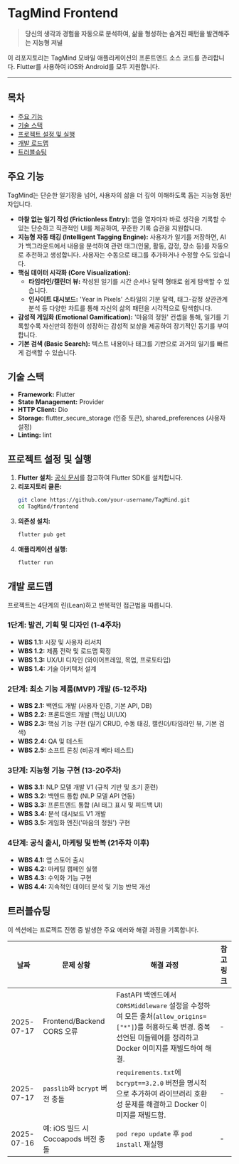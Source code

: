 # TagMind Frontend

> **당신의 생각과 경험을 자동으로 분석하여, 삶을 형성하는 숨겨진 패턴을 발견해주는 지능형 저널**

이 리포지토리는 TagMind 모바일 애플리케이션의 프론트엔드 소스 코드를 관리합니다. Flutter를 사용하여 iOS와 Android를 모두 지원합니다.

---

## 목차

- [주요 기능](#주요-기능)
- [기술 스택](#기술-스택)
- [프로젝트 설정 및 실행](#프로젝트-설정-및-실행)
- [개발 로드맵](#개발-로드맵)
- [트러블슈팅](#트러블슈팅)

## 주요 기능

TagMind는 단순한 일기장을 넘어, 사용자의 삶을 더 깊이 이해하도록 돕는 지능형 동반자입니다.

- **마찰 없는 일기 작성 (Frictionless Entry):** 앱을 열자마자 바로 생각을 기록할 수 있는 단순하고 직관적인 UI를 제공하여, 꾸준한 기록 습관을 지원합니다.
- **지능형 자동 태깅 (Intelligent Tagging Engine):** 사용자가 일기를 저장하면, AI가 백그라운드에서 내용을 분석하여 관련 태그(인물, 활동, 감정, 장소 등)를 자동으로 추천하고 생성합니다. 사용자는 수동으로 태그를 추가하거나 수정할 수도 있습니다.
- **핵심 데이터 시각화 (Core Visualization):**
  - **타임라인/캘린더 뷰:** 작성된 일기를 시간 순서나 달력 형태로 쉽게 탐색할 수 있습니다.
  - **인사이트 대시보드:** 'Year in Pixels' 스타일의 기분 달력, 태그-감정 상관관계 분석 등 다양한 차트를 통해 자신의 삶의 패턴을 시각적으로 탐색합니다.
- **감성적 게임화 (Emotional Gamification):** '마음의 정원' 컨셉을 통해, 일기를 기록할수록 자신만의 정원이 성장하는 감성적 보상을 제공하여 장기적인 동기를 부여합니다.
- **기본 검색 (Basic Search):** 텍스트 내용이나 태그를 기반으로 과거의 일기를 빠르게 검색할 수 있습니다.

## 기술 스택

- **Framework:** Flutter
- **State Management:** Provider
- **HTTP Client:** Dio
- **Storage:** flutter_secure_storage (인증 토큰), shared_preferences (사용자 설정)
- **Linting:** lint

## 프로젝트 설정 및 실행

1.  **Flutter 설치:** [공식 문서](https://flutter.dev/docs/get-started/install)를 참고하여 Flutter SDK를 설치합니다.
2.  **리포지토리 클론:**
    ```bash
    git clone https://github.com/your-username/TagMind.git
    cd TagMind/frontend
    ```
3.  **의존성 설치:**
    ```bash
    flutter pub get
    ```
4.  **애플리케이션 실행:**
    ```bash
    flutter run
    ```

## 개발 로드맵

프로젝트는 4단계의 린(Lean)하고 반복적인 접근법을 따릅니다.

### 1단계: 발견, 기획 및 디자인 (1-4주차)
- **WBS 1.1:** 시장 및 사용자 리서치
- **WBS 1.2:** 제품 전략 및 로드맵 확정
- **WBS 1.3:** UX/UI 디자인 (와이어프레임, 목업, 프로토타입)
- **WBS 1.4:** 기술 아키텍처 설계

### 2단계: 최소 기능 제품(MVP) 개발 (5-12주차)
- **WBS 2.1:** 백엔드 개발 (사용자 인증, 기본 API, DB)
- **WBS 2.2:** 프론트엔드 개발 (핵심 UI/UX)
- **WBS 2.3:** 핵심 기능 구현 (일기 CRUD, 수동 태깅, 캘린더/타임라인 뷰, 기본 검색)
- **WBS 2.4:** QA 및 테스트
- **WBS 2.5:** 소프트 론칭 (비공개 베타 테스트)

### 3단계: 지능형 기능 구현 (13-20주차)
- **WBS 3.1:** NLP 모델 개발 V1 (규칙 기반 및 초기 훈련)
- **WBS 3.2:** 백엔드 통합 (NLP 모델 API 연동)
- **WBS 3.3:** 프론트엔드 통합 (AI 태그 표시 및 피드백 UI)
- **WBS 3.4:** 분석 대시보드 V1 개발
- **WBS 3.5:** 게임화 엔진('마음의 정원') 구현

### 4단계: 공식 출시, 마케팅 및 반복 (21주차 이후)
- **WBS 4.1:** 앱 스토어 출시
- **WBS 4.2:** 마케팅 캠페인 실행
- **WBS 4.3:** 수익화 기능 구현
- **WBS 4.4:** 지속적인 데이터 분석 및 기능 반복 개선

## 트러블슈팅

이 섹션에는 프로젝트 진행 중 발생한 주요 에러와 해결 과정을 기록합니다.

| 날짜       | 문제 상황 | 해결 과정 | 참고 링크 |
| ---------- | --------- | --------- | --------- |
| 2025-07-17 | Frontend/Backend CORS 오류 | FastAPI 백엔드에서 `CORSMiddleware` 설정을 수정하여 모든 출처(`allow_origins=["*"]`)를 허용하도록 변경. 중복 선언된 미들웨어를 정리하고 Docker 이미지를 재빌드하여 해결. | - |
| 2025-07-17 | `passlib`와 `bcrypt` 버전 충돌 | `requirements.txt`에 `bcrypt==3.2.0` 버전을 명시적으로 추가하여 라이브러리 호환성 문제를 해결하고 Docker 이미지를 재빌드함. | - |
| 2025-07-16 | 예: iOS 빌드 시 Cocoapods 버전 충돌 | `pod repo update` 후 `pod install` 재실행 | -         |

